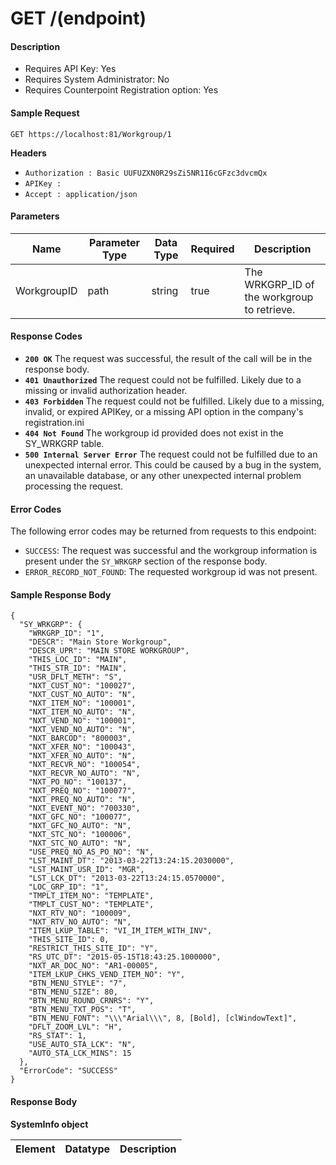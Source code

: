 
# GET /(endpoint)

#### Description


- Requires API Key: Yes
- Requires System Administrator: No
- Requires Counterpoint Registration option: Yes

#### Sample Request

`GET https://localhost:81/Workgroup/1`

**Headers**
- `Authorization : Basic UUFUZXN0R29sZi5NR1I6cGFzc3dvcmQx`
- `APIKey : `
- `Accept : application/json`

#### Parameters
Name | Parameter Type | Data Type | Required | Description
---- | -------------- | --------- | -------- | -----------
WorkgroupID | path | string | true | The WRKGRP_ID of the workgroup to retrieve.

#### Response Codes
- **<code>200 OK</code>** The request was successful, the result of the call will be in the response body.
- **<code>401 Unauthorized</code>** The request could not be fulfilled. Likely due to a missing or invalid authorization header.
- **<code>403 Forbidden</code>** The request could not be fulfilled. Likely due to a missing, invalid, or expired APIKey, or a missing API option in the company's registration.ini 
- **<code>404 Not Found</code>** The workgroup id provided does not exist in the SY_WRKGRP table.
- **<code>500 Internal Server Error</code>** The request could not be fulfilled due to an unexpected internal error. This could be caused by a bug in the system, an unavailable database, or any other unexpected internal problem processing the request.
 
#### Error Codes
The following error codes may be returned from requests to this endpoint:
- `SUCCESS`: The request was successful and the workgroup information is present under the `SY_WRKGRP` section of the response body.
- `ERROR_RECORD_NOT_FOUND`: The requested workgroup id was not present.

#### Sample Response Body

```
{
  "SY_WRKGRP": {
    "WRKGRP_ID": "1",
    "DESCR": "Main Store Workgroup",
    "DESCR_UPR": "MAIN STORE WORKGROUP",
    "THIS_LOC_ID": "MAIN",
    "THIS_STR_ID": "MAIN",
    "USR_DFLT_METH": "S",
    "NXT_CUST_NO": "100027",
    "NXT_CUST_NO_AUTO": "N",
    "NXT_ITEM_NO": "100001",
    "NXT_ITEM_NO_AUTO": "N",
    "NXT_VEND_NO": "100001",
    "NXT_VEND_NO_AUTO": "N",
    "NXT_BARCOD": "800003",
    "NXT_XFER_NO": "100043",
    "NXT_XFER_NO_AUTO": "N",
    "NXT_RECVR_NO": "100054",
    "NXT_RECVR_NO_AUTO": "N",
    "NXT_PO_NO": "100137",
    "NXT_PREQ_NO": "100077",
    "NXT_PREQ_NO_AUTO": "N",
    "NXT_EVENT_NO": "700330",
    "NXT_GFC_NO": "100077",
    "NXT_GFC_NO_AUTO": "N",
    "NXT_STC_NO": "100006",
    "NXT_STC_NO_AUTO": "N",
    "USE_PREQ_NO_AS_PO_NO": "N",
    "LST_MAINT_DT": "2013-03-22T13:24:15.2030000",
    "LST_MAINT_USR_ID": "MGR",
    "LST_LCK_DT": "2013-03-22T13:24:15.0570000",
    "LOC_GRP_ID": "1",
    "TMPLT_ITEM_NO": "TEMPLATE",
    "TMPLT_CUST_NO": "TEMPLATE",
    "NXT_RTV_NO": "100009",
    "NXT_RTV_NO_AUTO": "N",
    "ITEM_LKUP_TABLE": "VI_IM_ITEM_WITH_INV",
    "THIS_SITE_ID": 0,
    "RESTRICT_THIS_SITE_ID": "Y",
    "RS_UTC_DT": "2015-05-15T18:43:25.1000000",
    "NXT_AR_DOC_NO": "AR1-00005",
    "ITEM_LKUP_CHKS_VEND_ITEM_NO": "Y",
    "BTN_MENU_STYLE": "7",
    "BTN_MENU_SIZE": 80,
    "BTN_MENU_ROUND_CRNRS": "Y",
    "BTN_MENU_TXT_POS": "T",
    "BTN_MENU_FONT": "\\\"Arial\\\", 8, [Bold], [clWindowText]",
    "DFLT_ZOOM_LVL": "H",
    "RS_STAT": 1,
    "USE_AUTO_STA_LCK": "N",
    "AUTO_STA_LCK_MINS": 15
  },
  "ErrorCode": "SUCCESS"
}
```

#### Response Body

**SystemInfo object**

Element | Datatype | Description
------- | -------- | -----------



